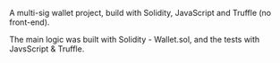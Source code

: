 A multi-sig wallet project, build with Solidity, JavaScript and Truffle (no front-end).

The main logic was built with Solidity - Wallet.sol, and the tests with JavsScript & Truffle\.
